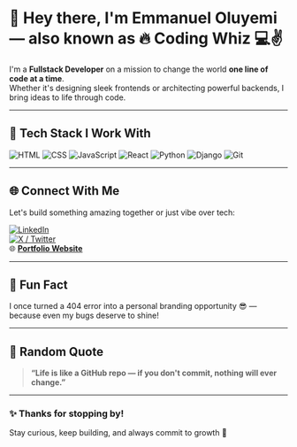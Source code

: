 # 👋 Hey there, I'm Emmanuel Oluyemi — also known as 🔥 Coding Whiz 💻✌️

I'm a **Fullstack Developer** on a mission to change the world **one line of code at a time**.  
Whether it's designing sleek frontends or architecting powerful backends, I bring ideas to life through code.

---

## 🚀 Tech Stack I Work With
![HTML](https://img.shields.io/badge/-HTML-E34F26?style=flat&logo=html5&logoColor=white)
![CSS](https://img.shields.io/badge/-CSS-1572B6?style=flat&logo=css3&logoColor=white)
![JavaScript](https://img.shields.io/badge/-JavaScript-F7DF1E?style=flat&logo=javascript&logoColor=black)
![React](https://img.shields.io/badge/-React-20232A?style=flat&logo=react&logoColor=61DAFB)
![Python](https://img.shields.io/badge/-Python-3776AB?style=flat&logo=python&logoColor=white)
![Django](https://img.shields.io/badge/-Django-092E20?style=flat&logo=django&logoColor=white)
![Git](https://img.shields.io/badge/-Git-F05032?style=flat&logo=git&logoColor=white)

---

## 🌐 Connect With Me
Let's build something amazing together or just vibe over tech:

[![LinkedIn](https://img.shields.io/badge/-LinkedIn-0077B5?style=flat&logo=linkedin&logoColor=white)](https://www.linkedin.com/in/emmanuel-oluyemi-9116a4300)  
[![X / Twitter](https://img.shields.io/badge/-@IAMCodingWhiz-1DA1F2?style=flat&logo=twitter&logoColor=white)](https://x.com/IAMCodingWhiz)  
🌐 [**Portfolio Website**](https://portfolio1-gray-two.vercel.app)

---

## 🎉 Fun Fact
I once turned a 404 error into a personal branding opportunity 😎 — because even my bugs deserve to shine!

---

## 💬 Random Quote
> **“Life is like a GitHub repo — if you don't commit, nothing will ever change.”**

---

### ✨ Thanks for stopping by!  
Stay curious, keep building, and always commit to growth 🚀
